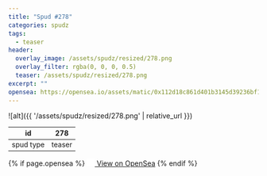 ```yaml
---
title: "Spud #278"
categories: spudz
tags:
  - teaser
header:
  overlay_image: /assets/spudz/resized/278.png
  overlay_filter: rgba(0, 0, 0, 0.5)
  teaser: /assets/spudz/resized/278.png
excerpt: ""
opensea: https://opensea.io/assets/matic/0x112d18c861d401b3145d39236bf149f01e18beed/278
---
```

![alt]({{ '/assets/spudz/resized/278.png' | relative_url }})

| id | 278 |
|-|-|
| spud type | teaser |

{% if page.opensea %}
<a href="{{page.opensea}}" class="btn btn--info" onclick="window.open(this.href, '_blank'); return false;"><img src="/assets/images/opensea.svg" width="16px"><span>  View on OpenSea</span></a>
{% endif %}
